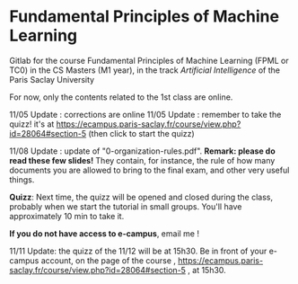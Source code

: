 # Fundamental Principles of Machine Learning

Gitlab for the course Fundamental Principles of Machine Learning (FPML or TC0) in the CS Masters (M1 year), in the track *Artificial Intelligence* of the Paris Saclay University

For now, only the contents related to the 1st class are online.

11/05 Update : corrections are online
11/05 Update : remember to take the quizz! it's at https://ecampus.paris-saclay.fr/course/view.php?id=28064#section-5  (then click to start the quizz)

11/08 Update : update of "0-organization-rules.pdf". **Remark: please do read these few slides!** They contain, for instance, the rule of how many documents you are allowed to bring to the final exam, and other very useful things.

**Quizz**:
Next time, the quizz will be opened and closed during the class, probably when we start the tutorial in small groups. You'll have approximately 10 min to take it.

**If you do not have access to e-campus**, email me !

11/11 Update: the quizz of the 11/12 will be at 15h30. Be in front of your e-campus account, on the page of the course , https://ecampus.paris-saclay.fr/course/view.php?id=28064#section-5 , at 15h30.
